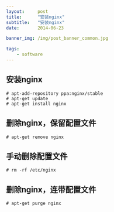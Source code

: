 ```yaml
---
layout:     post
title:      "安装nginx"
subtitle:   "安装nginx"
date:       2014-06-23

banner_img: /img/post_banner_common.jpg

tags:
    - software
---
```


安装nginx
---
    # apt-add-repository ppa:nginx/stable
    # apt-get update
    # apt-get install nginx

删除nginx，保留配置文件
---
    # apt-get remove nginx
手动删除配置文件
---
    # rm -rf /etc/nginx
删除nginx，连带配置文件
---
    # apt-get purge nginx
